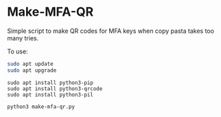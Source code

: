 # Make-MFA-QR
Simple script to make QR codes for MFA keys when copy pasta takes too many tries.

To use:
```sh
sudo apt update
sudo apt upgrade
```
```
sudo apt install python3-pip
sudo apt install python3-qrcode
sudo apt install python3-pil
```
```
python3 make-mfa-qr.py
```
